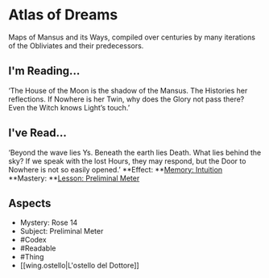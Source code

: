 # Atlas of Dreams
Maps of Mansus and its Ways, compiled over centuries by many iterations of the Obliviates and their predecessors.
## I'm Reading...
‘The House of the Moon is the shadow of the Mansus. The Histories her reflections. If Nowhere is her Twin, why does the Glory not pass there? Even the Witch knows Light’s touch.’
## I've Read...
‘Beyond the wave lies Ys. Beneath the earth lies Death. What lies behind the sky? If we speak with the lost Hours, they may respond, but the Door to Nowhere is not so easily opened.’
**Effect: **[Memory: Intuition](https://uadaf.theevilroot.xyz/rowenarium/element/mem.intuition)
**Mastery: **[Lesson: Preliminal Meter](https://uadaf.theevilroot.xyz/rowenarium/element/x.preliminalmeter)
## Aspects
- Mystery: Rose 14
- Subject: Preliminal Meter
- #Codex
- #Readable
- #Thing
- [[wing.ostello|L'ostello del Dottore]]